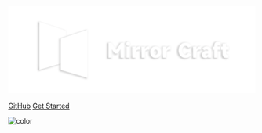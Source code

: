 ![logo](images/l4.png)

[GitHub](https://github.com/docsifyjs/docsify/)
[Get Started](#docsify)

![color](#000000)